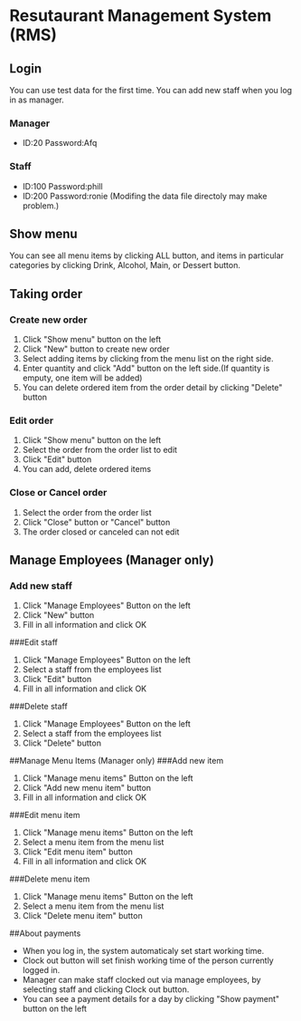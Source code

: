 # Resutaurant Management System (RMS)

## Login
You can use test data for the first time. You can add new staff when you log in as manager.
### Manager
- ID:20 Password:Afq

### Staff
* ID:100 Password:phill
* ID:200 Password:ronie
(Modifing the data file directoly may make problem.)  

## Show menu
You can see all menu items by clicking ALL button, and items in particular categories by clicking Drink, Alcohol, Main, or Dessert button.  
## Taking order
### Create new order
1. Click "Show menu" button on the left
2. Click "New" button to create new order
3. Select adding items by clicking from the menu list on the right side.
4. Enter quantity and click "Add" button on the left side.(If quantity is emputy, one item will be added)
5. You can delete ordered item from the order detail by clicking "Delete" button  

### Edit order
1. Click "Show menu" button on the left
2. Select the order from the order list to edit
3. Click "Edit" button
4. You can add, delete ordered items

### Close or Cancel order
1. Select the order from the order list
2. Click "Close" button or "Cancel" button
3. The order closed or canceled can not edit

## Manage Employees (Manager only)
### Add new staff
1. Click "Manage Employees" Button on the left
2. Click "New" button
3. Fill in all information and click OK

###Edit staff
1. Click "Manage Employees" Button on the left
2. Select a staff from the employees list
3. Click "Edit" button
4. Fill in all information and click OK

###Delete staff
1. Click "Manage Employees" Button on the left
2. Select a staff from the employees list
3. Click "Delete" button

##Manage Menu Items (Manager only)
###Add new item
1. Click "Manage menu items" Button on the left
2. Click "Add new menu item" button
3. Fill in all information and click OK

###Edit menu item
1. Click "Manage menu items" Button on the left
2. Select a menu item from the menu list
3. Click "Edit menu item" button
4. Fill in all information and click OK

###Delete menu item
1. Click "Manage menu items" Button on the left
2. Select a menu item from the menu list
3. Click "Delete menu item" button

##About payments
* When you log in, the system automaticaly set start working time.
* Clock out button will set finish working time of the person currently logged in.
* Manager can make staff clocked out via manage employees, by selecting staff and clicking Clock out button.
* You can see a payment details for a day by clicking "Show payment" button on the left 
